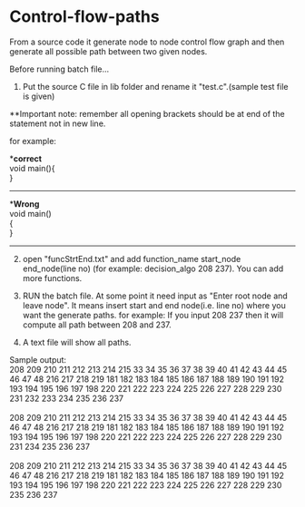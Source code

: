 # Control-flow-paths
From a source code it generate node to node control flow graph and then generate all possible path between two given nodes.

Before running batch file...

1. Put the source C file in lib folder and rename it "test.c".(sample test file is given)

**Important note: remember all opening brackets should be at end of the statement not in new line.

for example:

*****correct****<br>
void main(){<br>
}
****************

*****Wrong****<br>
void main()<br>
{<br>
}
****************

2. open "funcStrtEnd.txt" and add function_name start_node end_node(line no) (for example: decision_algo 208 237).
You can add more functions.

3. RUN the batch file.
At some point it need input as "Enter root node and leave node". It means insert start and end node(i.e. line no) where you want the generate paths.
for example: If you input 208 237 then it will compute all path between 208 and 237.

4. A text file will show all paths.

Sample output:<br>
208 209 210 211 212 213 214 215 33 34 35 36 37 38 39 40 41 42 43 44 45 46 47 48 216 217 218 219 181 182 183 184 185 186 187 188 189 190 191 192 193 194 195 196 197 198 220 221 222 223 224 225 226 227 228 229 230 231 232 233 234 235 236 237 <br><br>
208 209 210 211 212 213 214 215 33 34 35 36 37 38 39 40 41 42 43 44 45 46 47 48 216 217 218 219 181 182 183 184 185 186 187 188 189 190 191 192 193 194 195 196 197 198 220 221 222 223 224 225 226 227 228 229 230 231 234 235 236 237 <br><br>
208 209 210 211 212 213 214 215 33 34 35 36 37 38 39 40 41 42 43 44 45 46 47 48 216 217 218 219 181 182 183 184 185 186 187 188 189 190 191 192 193 194 195 196 197 198 220 221 222 223 224 225 226 227 228 229 230 235 236 237 
